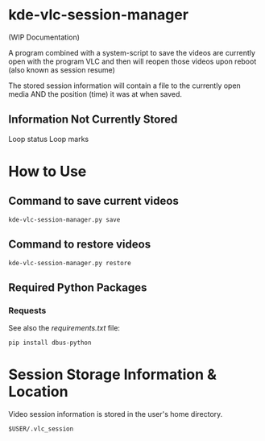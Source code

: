 # kde-vlc-session-manager

(WIP Documentation)

A program combined with a system-script to save the videos are currently open with the program VLC and then will reopen those videos upon reboot (also known as session resume)

The stored session information will contain a file to the currently open media AND the position (time) it was at when saved.

## Information Not Currently Stored

Loop status
Loop marks

# How to Use

## Command to save current videos
```
kde-vlc-session-manager.py save
```

## Command to restore videos
```
kde-vlc-session-manager.py restore
```

## Required Python Packages

### Requests

See also the _requirements.txt_ file:

`pip install dbus-python`

# Session Storage Information & Location

Video session information is stored in the user's home directory.

```$USER/.vlc_session```

    
